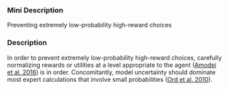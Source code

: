 ### Mini Description

Preventing extremely low-probability high-reward choices

### Description

In order to prevent extremely low-probability high-reward choices, carefully normalizing rewards or utilities at a level appropriate to the agent ([Amodei et al. 2016](http://arxiv.org/abs/1606.06565)) is in order. Concomitantly, model uncertainty should dominate most expert calculations that involve small probabilities ([Ord et al. 2010](http://www.amirrorclear.net/files/probing-the-improbable.pdf)).
